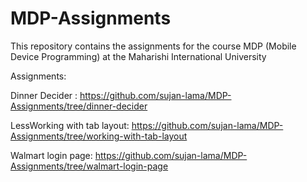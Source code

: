 # MDP-Assignments
This repository contains the assignments for the course MDP (Mobile Device Programming) at the Maharishi International University

Assignments:

Dinner Decider : https://github.com/sujan-lama/MDP-Assignments/tree/dinner-decider

LessWorking with tab layout: https://github.com/sujan-lama/MDP-Assignments/tree/working-with-tab-layout

Walmart login page: https://github.com/sujan-lama/MDP-Assignments/tree/walmart-login-page
